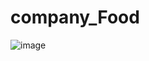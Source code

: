 # company_Food

![image](https://user-images.githubusercontent.com/70190887/172510884-ba199f0c-b9fd-436d-9077-088a991b8496.png)
